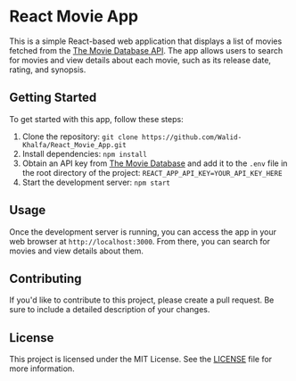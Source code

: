 # React Movie App

This is a simple React-based web application that displays a list of movies fetched from the [The Movie Database API](https://www.themoviedb.org/documentation/api). The app allows users to search for movies and view details about each movie, such as its release date, rating, and synopsis.

## Getting Started

To get started with this app, follow these steps:

1. Clone the repository: `git clone https://github.com/Walid-Khalfa/React_Movie_App.git`
2. Install dependencies: `npm install`
3. Obtain an API key from [The Movie Database](https://www.themoviedb.org/documentation/api) and add it to the `.env` file in the root directory of the project: `REACT_APP_API_KEY=YOUR_API_KEY_HERE`
4. Start the development server: `npm start`

## Usage

Once the development server is running, you can access the app in your web browser at `http://localhost:3000`. From there, you can search for movies and view details about them.

## Contributing

If you'd like to contribute to this project, please create a pull request. Be sure to include a detailed description of your changes.

## License

This project is licensed under the MIT License. See the [LICENSE](LICENSE) file for more information.